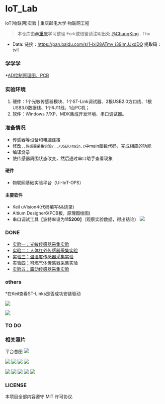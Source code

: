 # IoT_Lab
IoT(物联网)实验 | 重庆邮电大学·物联网工程

>本仓库由[@重庆](https://github.com/HuangCongQing/IoT_Lab)学习整理
Fork或借鉴请注明出处 [@ChungKing](https://github.com/HuangCongQing) . Thx

* Data:
链接：https://pan.baidu.com/s/1-lxi28ATmv_i39ImJJxdDQ 
提取码：tvll 


### 学学学

*[AD绘制原理图，PCB](./AD.md) 

### 实验环境

1. 硬件：1个光敏传感器模块、1个ST-Link调试器、2根USB2.0方口线、1根USB3.0数据线、1个RJ11线，1台PC机；
2. 软件：Windows 7/XP、MDK集成开发环境、串口调试器。

### 准备情况

* 传感器等设备和电脑连接
* 修改`..传感器采集实验/../USER/main.c`中main函数代码，完成相应的功能
* 编译烧录
* 使传感器周围状态改变，然后通过串口助手查看现象

#### 硬件
* 物联网基础实验平台（UI-IoT-OPS）

#### 主要软件

* Keil uVision4(代码编写&&烧录)
* Altium Designer6(PCB板，原理图绘图)
* 串口调试工具【波特率设为**115200**】（观察实验数据，得出结论）
![](https://upload-images.jianshu.io/upload_images/4340772-08b3289ef009adfd.png?imageMogr2/auto-orient/strip%7CimageView2/2/w/1240)

### DONE

* [实验一：光敏传感器采集实验](./Records/01光敏传感器实验记录.md)
* [实验二：人体红外传感器采集实验](./Records/02人体红外传感器采集实验.md)
* [实验三：温湿度传感器采集实验](./Records/03温湿度传感器采集实验.md)
* [实验四：可燃气体传感器采集实验](./Records/04可燃气体传感器采集实验.md)
* [实验五：震动传感器采集实验](./Records/05震动传感器采集实验.md)

### others
*在Keil查看ST-Links是否成功安装驱动

![](https://upload-images.jianshu.io/upload_images/4340772-8349684848251daf.png?imageMogr2/auto-orient/strip%7CimageView2/2/w/1240)

![](https://upload-images.jianshu.io/upload_images/4340772-d6f26f822756729b.png?imageMogr2/auto-orient/strip%7CimageView2/2/w/1240)



### TO DO



### 相关照片
平台总图
 ![](./imgs/IMG_20180516_203036.jpg)

 ![](./imgs/IMG_20180516_202903.jpg)
 ![](./imgs/IMG_20180516_202929.jpg)
 ![](./imgs/IMG_20180516_203031.jpg)
 ![](./imgs/IMG_20180516_203020.jpg)

 ![](./imgs/IMG_20180516_203052.jpg)
 ![](./imgs/IMG_20180516_203115.jpg)
 ![](./imgs/IMG_20180516_203147.jpg)
 ![](./imgs/IMG_20180516_203159.jpg)
 ![](./imgs/IMG_20180516_203205.jpg)



### LICENSE

本项目全部内容遵守 MIT 许可协议.
